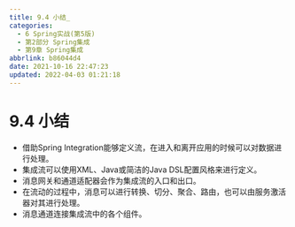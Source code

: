 ```yaml
---
title: 9.4 小结_
categories: 
  - 6 Spring实战(第5版)
  - 第2部分 Spring集成
  - 第9章 Spring集成
abbrlink: b86044d4
date: 2021-10-16 22:47:23
updated: 2022-04-03 01:21:18
---
```

# 9.4 小结
- 借助Spring Integration能够定义流，在进入和离开应用的时候可以对数据进行处理。
- 集成流可以使用XML、Java或简洁的Java DSL配置风格来进行定义。
- 消息网关和通道适配器会作为集成流的入口和出口。
- 在流动的过程中，消息可以进行转换、切分、聚合、路由，也可以由服务激活器对其进行处理。
- 消息通道连接集成流中的各个组件。
